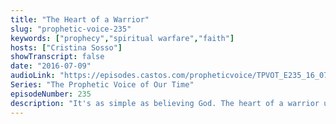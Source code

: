 ```yaml
---
title: "The Heart of a Warrior"
slug: "prophetic-voice-235"
keywords: ["prophecy","spiritual warfare","faith"]
hosts: ["Cristina Sosso"]
showTranscript: false
date: "2016-07-09"
audioLink: "https://episodes.castos.com/propheticvoice/TPVOT_E235_16_07_09-10_The_Heart_of_a_Warrior.mp3"
Series: "The Prophetic Voice of Our Time"
episodeNumber: 235
description: "It's as simple as believing God. The heart of a warrior uses prophecy as a weapon to forcefully advance the kingdom of God."
---
```

